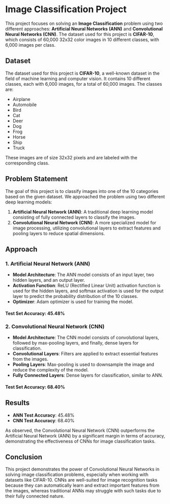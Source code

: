 # Image Classification Project

This project focuses on solving an **Image Classification** problem using two different approaches: **Artificial Neural Networks (ANN)** and **Convolutional Neural Networks (CNN)**. The dataset used for this project is **CIFAR-10**, which consists of 60,000 32x32 color images in 10 different classes, with 6,000 images per class.

## Dataset

The dataset used for this project is **CIFAR-10**, a well-known dataset in the field of machine learning and computer vision. It contains 10 different classes, each with 6,000 images, for a total of 60,000 images. The classes are:

- Airplane
- Automobile
- Bird
- Cat
- Deer
- Dog
- Frog
- Horse
- Ship
- Truck

These images are of size 32x32 pixels and are labeled with the corresponding class.

## Problem Statement

The goal of this project is to classify images into one of the 10 categories based on the given dataset. We approached the problem using two different deep learning models:

1. **Artificial Neural Network (ANN)**: A traditional deep learning model consisting of fully connected layers to classify the images.
2. **Convolutional Neural Network (CNN)**: A more specialized model for image processing, utilizing convolutional layers to extract features and pooling layers to reduce spatial dimensions.

## Approach

### 1. Artificial Neural Network (ANN)

- **Model Architecture**: The ANN model consists of an input layer, two hidden layers, and an output layer.
- **Activation Function**: ReLU (Rectified Linear Unit) activation function is used for the hidden layers, and softmax activation is used for the output layer to predict the probability distribution of the 10 classes.
- **Optimizer**: Adam optimizer is used for training the model.
  
#### Test Set Accuracy: 45.48%

### 2. Convolutional Neural Network (CNN)

- **Model Architecture**: The CNN model consists of convolutional layers, followed by max-pooling layers, and finally, dense layers for classification.
- **Convolutional Layers**: Filters are applied to extract essential features from the images.
- **Pooling Layers**: Max-pooling is used to downsample the image and reduce the complexity of the model.
- **Fully Connected Layers**: Dense layers for classification, similar to ANN.
  
#### Test Set Accuracy: 68.40%

## Results

- **ANN Test Accuracy**: 45.48%
- **CNN Test Accuracy**: 68.40%

As observed, the Convolutional Neural Network (CNN) outperforms the Artificial Neural Network (ANN) by a significant margin in terms of accuracy, demonstrating the effectiveness of CNNs for image classification tasks.

## Conclusion

This project demonstrates the power of Convolutional Neural Networks in solving image classification problems, especially when working with datasets like CIFAR-10. CNNs are well-suited for image recognition tasks because they can automatically learn and extract important features from the images, whereas traditional ANNs may struggle with such tasks due to their fully connected nature.
